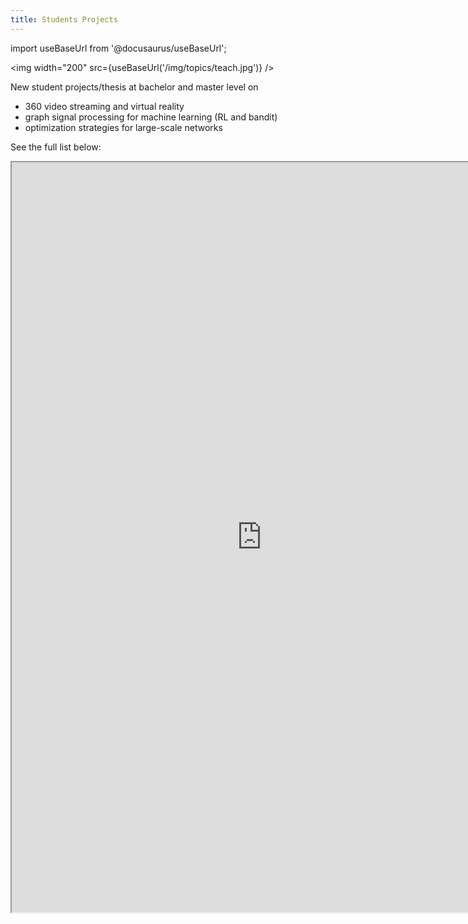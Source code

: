 ```yaml
---
title: Students Projects
---
```


import useBaseUrl from '@docusaurus/useBaseUrl';

<img width="200" src={useBaseUrl('/img/topics/teach.jpg')} />

New student projects/thesis at bachelor and master level on   
- 360 video streaming and virtual reality  
- graph signal processing for machine learning (RL and bandit)  
- optimization strategies for large-scale networks

See the full list below:

<iframe src="https://docs.google.com/document/d/e/2PACX-1vRO3x_rxn36zfOmmwgQBaM3uWwttBlXXsHO80fdBsVsCIGqHMHQcyHAlhPK5E1-TQ/pub?embedded=true" width="800"  height="1200"></iframe>